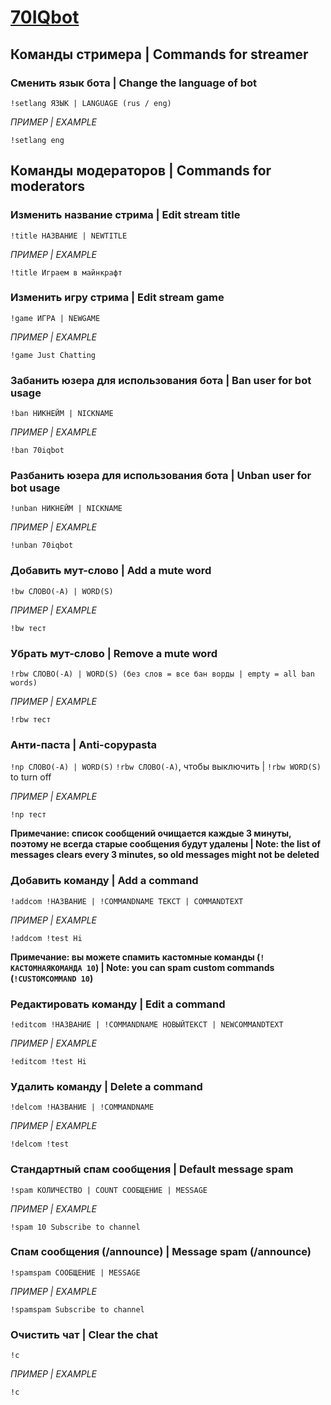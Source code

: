 # [70IQbot](https://www.twitch.tv/70iqbot)

## Команды стримера | Commands for streamer

### Сменить язык бота | Change the language of bot
`!setlang ЯЗЫК | LANGUAGE (rus / eng)`

*ПРИМЕР | EXAMPLE*
```
!setlang eng
```

## Команды модераторов | Commands for moderators

### Изменить название стрима | Edit stream title
`!title НАЗВАНИЕ | NEWTITLE`

*ПРИМЕР | EXAMPLE*
```
!title Играем в майнкрафт
```

### Изменить игру стрима | Edit stream game
`!game ИГРА | NEWGAME`

*ПРИМЕР | EXAMPLE*
```
!game Just Chatting
```

### Забанить юзера для использования бота | Ban user for bot usage
`!ban НИКНЕЙМ | NICKNAME`

*ПРИМЕР | EXAMPLE*
```
!ban 70iqbot
```

### Разбанить юзера для использования бота | Unban user for bot usage
`!unban НИКНЕЙМ | NICKNAME`

*ПРИМЕР | EXAMPLE*
```
!unban 70iqbot
```

### Добавить мут-слово | Add a mute word
`!bw СЛОВО(-А) | WORD(S)`

*ПРИМЕР | EXAMPLE*
```
!bw тест
```

### Убрать мут-слово | Remove a mute word
`!rbw СЛОВО(-А) | WORD(S) (без слов = все бан ворды | empty = all ban words)`

*ПРИМЕР | EXAMPLE*
```
!rbw тест
```

### Анти-паста | Anti-copypasta
`!np СЛОВО(-А) | WORD(S)`
```!rbw СЛОВО(-А)```, чтобы выключить | ```!rbw WORD(S)``` to turn off

*ПРИМЕР | EXAMPLE*
```
!np тест
```
**Примечание: список сообщений очищается каждые 3 минуты, поэтому не всегда старые сообщения будут удалены | Note: the list of messages clears every 3 minutes, so old messages might not be deleted**

### Добавить команду | Add a command
`!addcom !НАЗВАНИЕ | !COMMANDNAME ТЕКСТ | COMMANDTEXT`

*ПРИМЕР | EXAMPLE*
```
!addcom !test Hi
```
**Примечание: вы можете спамить кастомные команды (```!КАСТОМНАЯКОМАНДА 10```) | Note: you can spam custom commands (```!CUSTOMCOMMAND 10```)**

### Редактировать команду | Edit a command
`!editcom !НАЗВАНИЕ | !COMMANDNAME НОВЫЙТЕКСТ | NEWCOMMANDTEXT`

*ПРИМЕР | EXAMPLE*
```
!editcom !test Hi
```

### Удалить команду | Delete a command
`!delcom !НАЗВАНИЕ | !COMMANDNAME`

*ПРИМЕР | EXAMPLE*
```
!delcom !test
```

### Стандартный спам сообщения | Default message spam
`!spam КОЛИЧЕСТВО | COUNT СООБЩЕНИЕ | MESSAGE`

*ПРИМЕР | EXAMPLE*
```
!spam 10 Subscribe to channel
```

### Спам сообщения (/announce) | Message spam (/announce)
`!spamspam СООБЩЕНИЕ | MESSAGE`

*ПРИМЕР | EXAMPLE*
```
!spamspam Subscribe to channel
```

### Очистить чат | Clear the chat
`!c`

*ПРИМЕР | EXAMPLE*
```
!c
```
